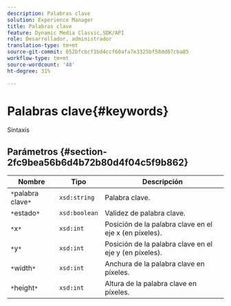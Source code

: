```yaml
---
description: Palabras clave
solution: Experience Manager
title: Palabras clave
feature: Dynamic Media Classic,SDK/API
role: Desarrollador, administrador
translation-type: tm+mt
source-git-commit: 052bfcbcf1bd4ccf60afa7e3325bf58dd07cba85
workflow-type: tm+mt
source-wordcount: '48'
ht-degree: 31%

---
```



# Palabras clave{#keywords}

Sintaxis

## Parámetros {#section-2fc9bea56b6d4b72b80d4f04c5f9b862}

| Nombre | Tipo | Descripción |
|---|---|---|
| `*`palabra clave`*` | `xsd:string` | Palabra clave. |
| `*`estado`*` | `xsd:boolean` | Validez de palabra clave. |
| `*`x`*` | `xsd:int` | Posición de la palabra clave en el eje x (en píxeles). |
| `*`y`*` | `xsd:int` | Posición de la palabra clave en el eje y (en píxeles). |
| `*`width`*` | `xsd:int` | Anchura de la palabra clave en píxeles. |
| `*`height`*` | `xsd:int` | Altura de la palabra clave en píxeles. |

